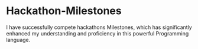 # Hackathon-Milestones
I have successfully compete hackathons Milestones, which has significantly enhanced my understanding and proficiency in this powerful Programming language.
